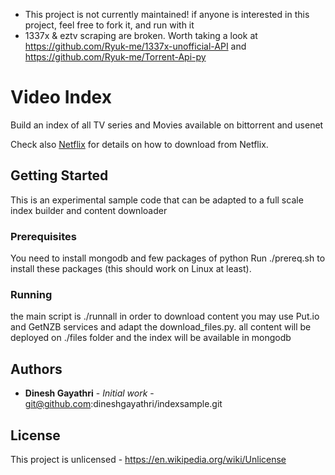 * This project is not currently maintained! if anyone is interested in this project, feel free to fork it, and run with it
* 1337x & eztv scraping are broken. Worth taking a look at https://github.com/Ryuk-me/1337x-unofficial-API and https://github.com/Ryuk-me/Torrent-Api-py 

# Video Index

Build an index of all TV series and Movies available on bittorrent and usenet

Check also [Netflix](netflix.md) for details on how to download from Netflix.

## Getting Started

This is an experimental sample code that can be adapted to a full scale index builder and content downloader
### Prerequisites

You need to install mongodb and few packages of python
Run ./prereq.sh to install these packages (this should work on Linux at least).

### Running

the main script is ./runnall
in order to download content you may use Put.io and GetNZB services and adapt the download_files.py.
all content will be deployed on ./files folder and the index will be available in mongodb

## Authors

* **Dinesh Gayathri** - *Initial work* - git@github.com:dineshgayathri/indexsample.git

## License

This project is unlicensed - https://en.wikipedia.org/wiki/Unlicense


